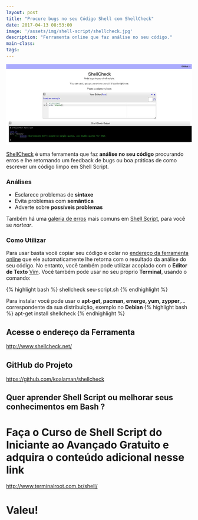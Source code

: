 ```yaml
---
layout: post
title: "Procure bugs no seu Código Shell com ShellCheck"
date: 2017-04-13 08:53:00
image: '/assets/img/shell-script/shellcheck.jpg'
description: "Ferramenta online que faz análise no seu código."
main-class:
tags:
---
```


![Procure bugs no seu Código Shell com ShellCheck](/assets/img/shell-script/shellcheck.jpg "Procure bugs no seu Código Shell com ShellCheck")

[ShellCheck](http://www.shellcheck.net/) é uma ferramenta que faz __análise no seu código__ procurando erros e lhe retornando um feedback de bugs ou boa práticas de como escrever um código limpo em Shell Script.

### Análises

* Esclarece problemas de __sintaxe__
* Evita problemas com __semântica__
* Adverte sobre __possíveis problemas__

Também há uma [galeria de erros](https://github.com/koalaman/shellcheck/blob/master/README.md#user-content-gallery-of-bad-code) mais comuns em [Shell Script](http://www.terminalroot.com.br/shell/), para você se *nortear*.

### Como Utilizar

Para usar basta você copiar seu código e colar no [endereço da ferramenta online](http://www.shellcheck.net/) que ele automaticamente lhe retorna com o resultado da análise do seu código. No entanto, você também pode utilizar acoplado com o __Editor de Texto__ [Vim](http://www.vim.org/). Você também pode usar no seu próprio __Terminal__, usando o comando:

{% highlight bash %}
shellcheck seu-script.sh
{% endhighlight %}


Para instalar você pode usar o __apt-get, pacman, emerge, yum, zypper__,... correspondente da sua distribuição, exemplo no __Debian__
{% highlight bash %}
apt-get install shellcheck
{% endhighlight %}

## Acesse o endereço da Ferramenta
<http://www.shellcheck.net/>

## GitHub do Projeto
<https://github.com/koalaman/shellcheck>

## Quer aprender Shell Script ou melhorar seus conhecimentos em Bash ?
# Faça o Curso de Shell Script do Iniciante ao Avançado Gratuito e adquira o conteúdo adicional nesse link
<http://www.terminalroot.com.br/shell/>

# Valeu!
